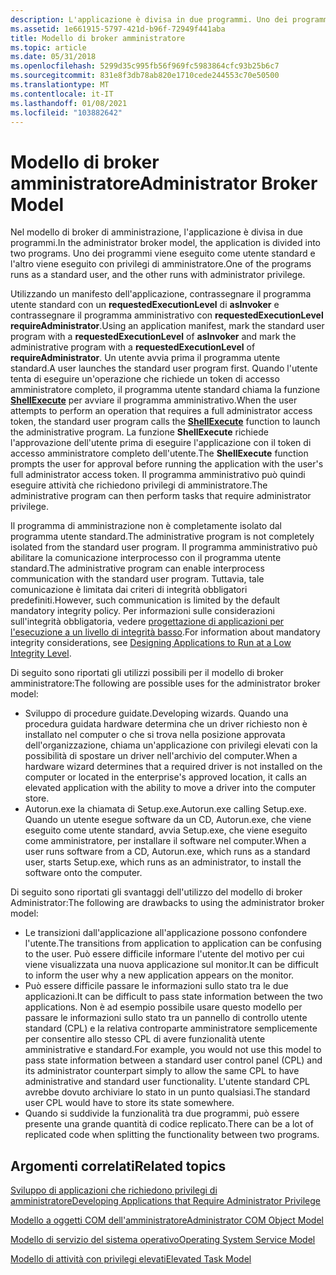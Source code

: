 ```yaml
---
description: L'applicazione è divisa in due programmi. Uno dei programmi viene eseguito come utente standard e l'altro viene eseguito con privilegi di amministratore.
ms.assetid: 1e661915-5797-421d-b96f-72949f441aba
title: Modello di broker amministratore
ms.topic: article
ms.date: 05/31/2018
ms.openlocfilehash: 5299d35c995fb56f969fc5983864cfc93b25b6c7
ms.sourcegitcommit: 831e8f3db78ab820e1710cede244553c70e50500
ms.translationtype: MT
ms.contentlocale: it-IT
ms.lasthandoff: 01/08/2021
ms.locfileid: "103882642"
---
```

# <a name="administrator-broker-model"></a><span data-ttu-id="48932-104">Modello di broker amministratore</span><span class="sxs-lookup"><span data-stu-id="48932-104">Administrator Broker Model</span></span>

<span data-ttu-id="48932-105">Nel modello di broker di amministrazione, l'applicazione è divisa in due programmi.</span><span class="sxs-lookup"><span data-stu-id="48932-105">In the administrator broker model, the application is divided into two programs.</span></span> <span data-ttu-id="48932-106">Uno dei programmi viene eseguito come utente standard e l'altro viene eseguito con privilegi di amministratore.</span><span class="sxs-lookup"><span data-stu-id="48932-106">One of the programs runs as a standard user, and the other runs with administrator privilege.</span></span>

<span data-ttu-id="48932-107">Utilizzando un manifesto dell'applicazione, contrassegnare il programma utente standard con un **requestedExecutionLevel** di **asInvoker** e contrassegnare il programma amministrativo con **requestedExecutionLevel** **requireAdministrator**.</span><span class="sxs-lookup"><span data-stu-id="48932-107">Using an application manifest, mark the standard user program with a **requestedExecutionLevel** of **asInvoker** and mark the administrative program with a **requestedExecutionLevel** of **requireAdministrator**.</span></span> <span data-ttu-id="48932-108">Un utente avvia prima il programma utente standard.</span><span class="sxs-lookup"><span data-stu-id="48932-108">A user launches the standard user program first.</span></span> <span data-ttu-id="48932-109">Quando l'utente tenta di eseguire un'operazione che richiede un token di accesso amministratore completo, il programma utente standard chiama la funzione [**ShellExecute**](/windows/desktop/api/shellapi/nf-shellapi-shellexecutea) per avviare il programma amministrativo.</span><span class="sxs-lookup"><span data-stu-id="48932-109">When the user attempts to perform an operation that requires a full administrator access token, the standard user program calls the [**ShellExecute**](/windows/desktop/api/shellapi/nf-shellapi-shellexecutea) function to launch the administrative program.</span></span> <span data-ttu-id="48932-110">La funzione **ShellExecute** richiede l'approvazione dell'utente prima di eseguire l'applicazione con il token di accesso amministratore completo dell'utente.</span><span class="sxs-lookup"><span data-stu-id="48932-110">The **ShellExecute** function prompts the user for approval before running the application with the user's full administrator access token.</span></span> <span data-ttu-id="48932-111">Il programma amministrativo può quindi eseguire attività che richiedono privilegi di amministratore.</span><span class="sxs-lookup"><span data-stu-id="48932-111">The administrative program can then perform tasks that require administrator privilege.</span></span>

<span data-ttu-id="48932-112">Il programma di amministrazione non è completamente isolato dal programma utente standard.</span><span class="sxs-lookup"><span data-stu-id="48932-112">The administrative program is not completely isolated from the standard user program.</span></span> <span data-ttu-id="48932-113">Il programma amministrativo può abilitare la comunicazione interprocesso con il programma utente standard.</span><span class="sxs-lookup"><span data-stu-id="48932-113">The administrative program can enable interprocess communication with the standard user program.</span></span> <span data-ttu-id="48932-114">Tuttavia, tale comunicazione è limitata dai criteri di integrità obbligatori predefiniti.</span><span class="sxs-lookup"><span data-stu-id="48932-114">However, such communication is limited by the default mandatory integrity policy.</span></span> <span data-ttu-id="48932-115">Per informazioni sulle considerazioni sull'integrità obbligatoria, vedere [progettazione di applicazioni per l'esecuzione a un livello di integrità basso](/previous-versions/dotnet/articles/bb625960(v=msdn.10)).</span><span class="sxs-lookup"><span data-stu-id="48932-115">For information about mandatory integrity considerations, see [Designing Applications to Run at a Low Integrity Level](/previous-versions/dotnet/articles/bb625960(v=msdn.10)).</span></span>

<span data-ttu-id="48932-116">Di seguito sono riportati gli utilizzi possibili per il modello di broker amministratore:</span><span class="sxs-lookup"><span data-stu-id="48932-116">The following are possible uses for the administrator broker model:</span></span>

-   <span data-ttu-id="48932-117">Sviluppo di procedure guidate.</span><span class="sxs-lookup"><span data-stu-id="48932-117">Developing wizards.</span></span> <span data-ttu-id="48932-118">Quando una procedura guidata hardware determina che un driver richiesto non è installato nel computer o che si trova nella posizione approvata dell'organizzazione, chiama un'applicazione con privilegi elevati con la possibilità di spostare un driver nell'archivio del computer.</span><span class="sxs-lookup"><span data-stu-id="48932-118">When a hardware wizard determines that a required driver is not installed on the computer or located in the enterprise's approved location, it calls an elevated application with the ability to move a driver into the computer store.</span></span>
-   <span data-ttu-id="48932-119">Autorun.exe la chiamata di Setup.exe.</span><span class="sxs-lookup"><span data-stu-id="48932-119">Autorun.exe calling Setup.exe.</span></span> <span data-ttu-id="48932-120">Quando un utente esegue software da un CD, Autorun.exe, che viene eseguito come utente standard, avvia Setup.exe, che viene eseguito come amministratore, per installare il software nel computer.</span><span class="sxs-lookup"><span data-stu-id="48932-120">When a user runs software from a CD, Autorun.exe, which runs as a standard user, starts Setup.exe, which runs as an administrator, to install the software onto the computer.</span></span>

<span data-ttu-id="48932-121">Di seguito sono riportati gli svantaggi dell'utilizzo del modello di broker Administrator:</span><span class="sxs-lookup"><span data-stu-id="48932-121">The following are drawbacks to using the administrator broker model:</span></span>

-   <span data-ttu-id="48932-122">Le transizioni dall'applicazione all'applicazione possono confondere l'utente.</span><span class="sxs-lookup"><span data-stu-id="48932-122">The transitions from application to application can be confusing to the user.</span></span> <span data-ttu-id="48932-123">Può essere difficile informare l'utente del motivo per cui viene visualizzata una nuova applicazione sul monitor.</span><span class="sxs-lookup"><span data-stu-id="48932-123">It can be difficult to inform the user why a new application appears on the monitor.</span></span>
-   <span data-ttu-id="48932-124">Può essere difficile passare le informazioni sullo stato tra le due applicazioni.</span><span class="sxs-lookup"><span data-stu-id="48932-124">It can be difficult to pass state information between the two applications.</span></span> <span data-ttu-id="48932-125">Non è ad esempio possibile usare questo modello per passare le informazioni sullo stato tra un pannello di controllo utente standard (CPL) e la relativa controparte amministratore semplicemente per consentire allo stesso CPL di avere funzionalità utente amministrative e standard.</span><span class="sxs-lookup"><span data-stu-id="48932-125">For example, you would not use this model to pass state information between a standard user control panel (CPL) and its administrator counterpart simply to allow the same CPL to have administrative and standard user functionality.</span></span> <span data-ttu-id="48932-126">L'utente standard CPL avrebbe dovuto archiviare lo stato in un punto qualsiasi.</span><span class="sxs-lookup"><span data-stu-id="48932-126">The standard user CPL would have to store its state somewhere.</span></span>
-   <span data-ttu-id="48932-127">Quando si suddivide la funzionalità tra due programmi, può essere presente una grande quantità di codice replicato.</span><span class="sxs-lookup"><span data-stu-id="48932-127">There can be a lot of replicated code when splitting the functionality between two programs.</span></span>

## <a name="related-topics"></a><span data-ttu-id="48932-128">Argomenti correlati</span><span class="sxs-lookup"><span data-stu-id="48932-128">Related topics</span></span>

<dl> <dt>

[<span data-ttu-id="48932-129">Sviluppo di applicazioni che richiedono privilegi di amministratore</span><span class="sxs-lookup"><span data-stu-id="48932-129">Developing Applications that Require Administrator Privilege</span></span>](developing-applications-that-require-administrator-privilege.md)
</dt> <dt>

[<span data-ttu-id="48932-130">Modello a oggetti COM dell'amministratore</span><span class="sxs-lookup"><span data-stu-id="48932-130">Administrator COM Object Model</span></span>](administrator-com-object-model.md)
</dt> <dt>

[<span data-ttu-id="48932-131">Modello di servizio del sistema operativo</span><span class="sxs-lookup"><span data-stu-id="48932-131">Operating System Service Model</span></span>](operating-system-service-model.md)
</dt> <dt>

[<span data-ttu-id="48932-132">Modello di attività con privilegi elevati</span><span class="sxs-lookup"><span data-stu-id="48932-132">Elevated Task Model</span></span>](elevated-task-model.md)
</dt> </dl>

 

 
